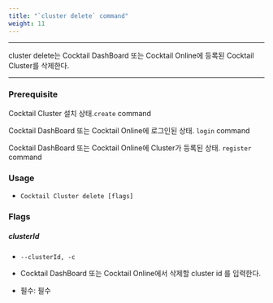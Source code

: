 ```yaml
---
title: "`cluster delete` command"
weight: 11
---
```


---
cluster delete는 Cocktail DashBoard 또는 Cocktail Online에 등록된 Cocktail Cluster를 삭제한다. 

---

### Prerequisite
Cocktail Cluster 설치 상태.`create` command 

Cocktail DashBoard 또는 Cocktail Online에 로그인된 상태. `login` command 

Cocktail DashBoard 또는 Cocktail Online에 Cluster가 등록된 상태. `register` command 


### Usage

* `Cocktail Cluster delete [flags]`

### Flags

##### clusterId

* `--clusterId, -c`

* Cocktail DashBoard 또는 Cocktail Online에서 삭제할 cluster id 를 입력한다.
* 필수: 필수
